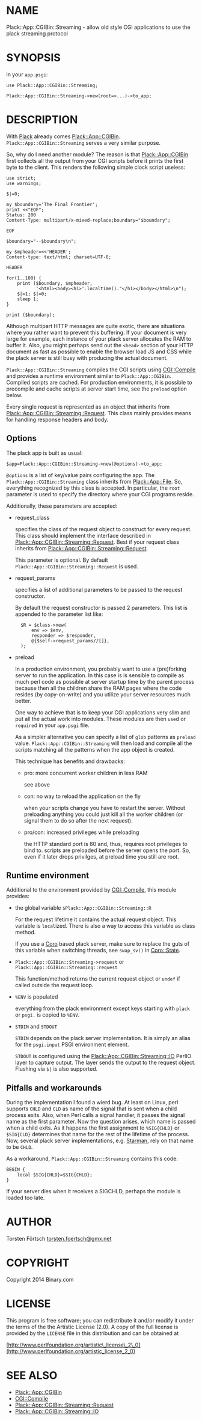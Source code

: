 # NAME

Plack::App::CGIBin::Streaming - allow old style CGI applications to use
the plack streaming protocol

# SYNOPSIS

in your `app.psgi`:

    use Plack::App::CGIBin::Streaming;

    Plack::App::CGIBin::Streaming->new(root=>...)->to_app;

# DESCRIPTION

With [Plack](https://metacpan.org/pod/Plack) already comes [Plack::App::CGIBin](https://metacpan.org/pod/Plack::App::CGIBin).
`Plack::App::CGIBin::Streaming` serves a very similar purpose.

So, why do I need another module? The reason is that [Plack::App::CGIBin](https://metacpan.org/pod/Plack::App::CGIBin)
first collects all the output from your CGI scripts before it prints the
first byte to the client. This renders the following simple clock script
useless:

    use strict;
    use warnings;

    $|=0;

    my $boundary='The Final Frontier';
    print <<"EOF";
    Status: 200
    Content-Type: multipart/x-mixed-replace;boundary="$boundary";

    EOF

    $boundary="--$boundary\n";

    my $mpheader=<<'HEADER';
    Content-type: text/html; charset=UTF-8;

    HEADER

    for(1..100) {
        print ($boundary, $mpheader,
               '<html><body><h1>'.localtime()."</h1></body></html>\n");
        $|=1; $|=0;
        sleep 1;
    }

    print ($boundary);

Although multipart HTTP messages are quite exotic, there are situations
where you rather want to prevent this buffering. If your document is very
large for example, each instance of your plack server allocates the RAM
to buffer it. Also, you might perhaps send out the `<head>` section
of your HTTP document as fast as possible to enable the browser load JS and
CSS while the plack server is still busy with producing the actual document.

`Plack::App::CGIBin::Streaming` compiles the CGI scripts using
[CGI::Compile](https://metacpan.org/pod/CGI::Compile) and provides a runtime environment similar to
`Plack::App::CGIBin`. Compiled scripts are cached. For production
environments, it is possible to precompile and cache scripts at server
start time, see the `preload` option below.

Every single request is represented as an object that inherits from
[Plack::App::CGIBin::Streaming::Request](https://metacpan.org/pod/Plack::App::CGIBin::Streaming::Request). This class mainly provides
means for handling response headers and body.

## Options

The plack app is built as usual:

    $app=Plack::App::CGIBin::Streaming->new(@options)->to_app;

`@options` is a list of key/value pairs configuring the app. The
`Plack::App::CGIBin::Streaming` class inherits from [Plack::App::File](https://metacpan.org/pod/Plack::App::File).
So, everything recognized by this class is accepted. In particular, the
`root` parameter is used to specify the directory where your CGI programs
reside.

Additionally, these parameters are accepted:

- request\_class

    specifies the class of the request object to construct for every request.
    This class should implement the interface described in
    [Plack::App::CGIBin::Streaming::Request](https://metacpan.org/pod/Plack::App::CGIBin::Streaming::Request). Best if your request class
    inherits from [Plack::App::CGIBin::Streaming::Request](https://metacpan.org/pod/Plack::App::CGIBin::Streaming::Request).

    This parameter is optional. By default
    `Plack::App::CGIBin::Streaming::Request` is used.

- request\_params

    specifies a list of additional parameters to be passed to the request
    constructor.

    By default the request constructor is passed 2 parameters. This list is
    appended to the parameter list like:

        $R = $class->new(
            env => $env,
            responder => $responder,
            @{$self->request_params//[]},
        );

- preload

    In a production environment, you probably want to use a (pre)forking server
    to run the application. In this case is is sensible to compile as much
    perl code as possible at server startup time by the parent process because
    then all the children share the RAM pages where the code resides (by
    copy-on-write) and you utilize your server resources much better.

    One way to achieve that is to keep your CGI applications very slim and put
    all the actual work into modules. These modules are then `use`d or
    `require`d in your `app.psgi` file.

    As a simpler alternative you can specify a list of `glob` patterns as
    `preload` value. `Plack::App::CGIBin::Streaming` will then load and
    compile all the scripts matching all the patterns when the app object is
    created.

    This technique has benefits and drawbacks:

    - pro: more concurrent worker children in less RAM

        see above

    - con: no way to reload the application on the fly

        when your scripts change you have to restart the server. Without preloading
        anything you could just kill all the worker children (or signal them to do
        so after the next request).

    - pro/con: increased privileges while preloading

        the HTTP standard port is 80 and, thus, requires root privileges to bind to.
        scripts are preloaded before the server opens the port. So, even if it later
        drops privilges, at preload time you still are root.

## Runtime environment

Additional to the environment provided by [CGI::Compile](https://metacpan.org/pod/CGI::Compile), this module
provides:

- the global variable `$Plack::App::CGIBin::Streaming::R`

    For the request lifetime it contains the actual request object. This variable
    is `local`ized. There is also a way to access this variable as class method.

    If you use a [Coro](https://metacpan.org/pod/Coro) based plack server, make sure to replace the guts
    of this variable when switching threads, see `swap_sv()` in [Coro::State](https://metacpan.org/pod/Coro::State).

- `Plack::App::CGIBin::Streaming->request` or
`Plack::App::CGIBin::Streaming::request`

    This function/method returns the current request object or `undef` if
    called outside the request loop.

- `%ENV` is populated

    everything from the plack environment except keys starting with `plack`
    or `psgi.` is copied to `%ENV`.

- `STDIN` and `STDOUT`

    `STDIN` depends on the plack server implementation. It is simply an
    alias for the `psgi.input` PSGI environment element.

    `STDOUT` is configured using the [Plack::App::CGIBin::Streaming::IO](https://metacpan.org/pod/Plack::App::CGIBin::Streaming::IO) PerlIO
    layer to capture output. The layer sends the output to the request object.
    Flushing via `$|` is also supported.

## Pitfalls and workarounds

During the implementation I found a wierd bug. At least on Linux, perl
supports `CHLD` and `CLD` as name of the signal that is sent when a child
process exits. Also, when Perl calls a signal handler, it passes the signal
name as the first parameter. Now the question arises, which name is passed
when a child exits. As it happens the first assignment to `%SIG{CHLD}`
or `$SIG{CLD}` determines that name for the rest of the lifetime of the
process. Now, several plack server implementations, e.g. [Starman](https://metacpan.org/pod/Starman),
rely on that name to be `CHLD`.

As a workaround, `Plack::App::CGIBin::Streaming` contains this code:

    BEGIN {
        local $SIG{CHLD}=$SIG{CHLD};
    }

If your server dies when it receives a SIGCHLD, perhaps the module is loaded
too late.

# AUTHOR

Torsten Förtsch <torsten.foertsch@gmx.net>

# COPYRIGHT

Copyright 2014 Binary.com

# LICENSE

This program is free software; you can redistribute it and/or modify it
under the terms of the the Artistic License (2.0). A copy of the full
license is provided by the `LICENSE` file in this distribution and can
be obtained at

[http://www.perlfoundation.org/artistic\_license\_2\_0](http://www.perlfoundation.org/artistic_license_2_0)

# SEE ALSO

- [Plack::App::CGIBin](https://metacpan.org/pod/Plack::App::CGIBin)
- [CGI::Compile](https://metacpan.org/pod/CGI::Compile)
- [Plack::App::CGIBin::Streaming::Request](https://metacpan.org/pod/Plack::App::CGIBin::Streaming::Request)
- [Plack::App::CGIBin::Streaming::IO](https://metacpan.org/pod/Plack::App::CGIBin::Streaming::IO)

